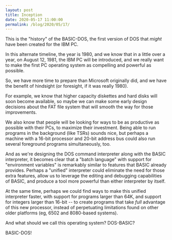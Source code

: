 ```yaml
---
layout: post
title: Inception
date: 2020-05-17 11:00:00
permalink: /blog/2020/05/17/
---
```


This is the "history" of the BASIC-DOS, the first version of DOS that *might*
have been created for the IBM PC.

In this alternate timeline, the year is 1980, and we know that in a little
over a year, on August 12, 1981, the IBM PC will be introduced, and we really
want to make the first PC operating system as compelling and powerful as
possible.

So, we have more time to prepare than Microsoft originally did, and we have
the benefit of hindsight (or foresight, if it was really 1980).

For example, we know that higher capacity diskettes and hard disks will soon
become available, so maybe we can make some early design decisions about the
FAT file system that will smooth the way for those improvements.

We also know that people will be looking for ways to be as productive as
possible with their PCs, to maximize their investment.  Being able to run
programs in the background (like TSRs) sounds nice, but perhaps a machine with
a 16-bit processor and 20-bit address bus could also run several foreground
programs simultaneously, too.

And as we're designing the DOS command interpreter along with the BASIC
interpreter, it becomes clear that a "batch language" with support for
"environment variables" is remarkably similar to features that BASIC already
provides.  Perhaps a "unified" interpreter could eliminate the need for those
extra features, allow us to leverage the editing and debugging capabilities
of BASIC, and produce a tool more powerful than either interpreter by itself.

At the same time, perhaps we could find ways to make this unified interpreter
faster, with support for programs larger than 64K, and support for integers
larger than 16-bit -- to create programs that take *full* advantage of this new
processor, instead of perpetuating limitations found on other older platforms
(eg, 6502 and 8080-based systems).

And what should we call this operating system?  DOS-BASIC?

BASIC-DOS!
